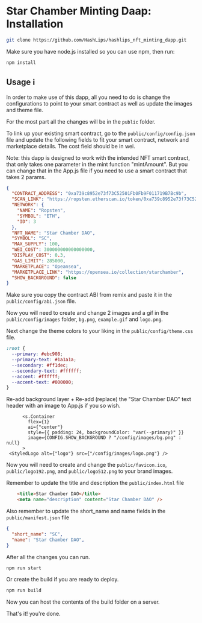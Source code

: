 # Star Chamber Minting Daap: Installation

```sh
git clone https://github.com/HashLips/hashlips_nft_minting_dapp.git
```

Make sure you have node.js installed so you can use npm, then run:

```sh
npm install
```

## Usage ℹ️

In order to make use of this dapp, all you need to do is change the configurations to point to your smart contract as well as update the images and theme file.

For the most part all the changes will be in the `public` folder.

To link up your existing smart contract, go to the `public/config/config.json` file and update the following fields to fit your smart contract, network and marketplace details. The cost field should be in wei.

Note: this dapp is designed to work with the intended NFT smart contract, that only takes one parameter in the mint function "mintAmount". But you can change that in the App.js file if you need to use a smart contract that takes 2 params.

```json
{
  "CONTRACT_ADDRESS": "0xa739c8952e73f73C52501Fb0Fb9F011719B7Bc9b",
  "SCAN_LINK": "https://ropsten.etherscan.io/token/0xa739c8952e73f73C52501Fb0Fb9F011719B7Bc9b",
  "NETWORK": {
    "NAME": "Ropsten",
    "SYMBOL": "ETH",
    "ID": 3
  },
  "NFT_NAME": "Star Chamber DAO",
  "SYMBOL": "SC",
  "MAX_SUPPLY": 100,
  "WEI_COST": 300000000000000000,
  "DISPLAY_COST": 0.3,
  "GAS_LIMIT": 285000,
  "MARKETPLACE": "Opeansea",
  "MARKETPLACE_LINK": "https://opensea.io/collection/starchamber",
  "SHOW_BACKGROUND": false
}
```

Make sure you copy the contract ABI from remix and paste it in the `public/config/abi.json` file.

Now you will need to create and change 2 images and a gif in the `public/config/images` folder, `bg.png`, `example.gif` and `logo.png`.

Next change the theme colors to your liking in the `public/config/theme.css` file.

```css
:root {
  --primary: #ebc908;
  --primary-text: #1a1a1a;
  --secondary: #ff1dec;
  --secondary-text: #ffffff;
  --accent: #ffffff;
  --accent-text: #000000;
}
```

Re-add background layer + Re-add (replace) the "Star Chamber DAO" text header with an image to App.js if you so wish.

```
      <s.Container
        flex={1}
        ai={"center"}
        style={{ padding: 24, backgroundColor: "var(--primary)" }}
        image={CONFIG.SHOW_BACKGROUND ? "/config/images/bg.png" : null}
      >
 <StyledLogo alt={"logo"} src={"/config/images/logo.png"} />
```

Now you will need to create and change the `public/favicon.ico`, `public/logo192.png`, and
`public/logo512.png` to your brand images.

Remember to update the title and description the `public/index.html` file

```html
    <title>Star Chamber DAO</title>
    <meta name="description" content="Star Chamber DAO" />
```

Also remember to update the short_name and name fields in the `public/manifest.json` file

```json
{
  "short_name": "SC",
  "name": "Star Chamber DAO",
}
```

After all the changes you can run.

```sh
npm run start
```

Or create the build if you are ready to deploy.

```sh
npm run build
```

Now you can host the contents of the build folder on a server.

That's it! you're done.
